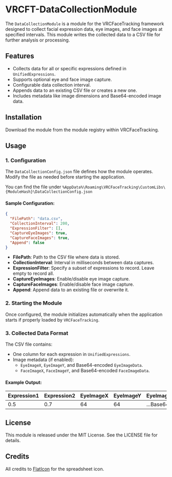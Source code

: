 # VRCFT-DataCollectionModule
The `DataCollectionModule` is a module for the VRCFaceTracking framework designed to collect facial expression data, eye images, and face images at specified intervals. This module writes the collected data to a CSV file for further analysis or processing.

## Features
- Collects data for all or specific expressions defined in `UnifiedExpressions`.
- Supports optional eye and face image capture.
- Configurable data collection interval.
- Appends data to an existing CSV file or creates a new one.
- Includes metadata like image dimensions and Base64-encoded image data.

## Installation

Download the module from the module registry within VRCFaceTracking.

## Usage

### 1. **Configuration**
The `DataCollectionConfig.json` file defines how the module operates. Modify the file as needed before starting the application.

You can find the file under `%AppData%\Roaming\VRCFaceTracking\CustomLibs\{ModuleHash}\DataCollectionConfig.json`

#### Sample Configuration:
```json
{
  "FilePath": "data.csv",
  "CollectionInterval": 200,
  "ExpressionFilter": [],
  "CaptureEyeImages": true,
  "CaptureFaceImages": true,
  "Append": false
}
```

- **FilePath**: Path to the CSV file where data is stored.  
- **CollectionInterval**: Interval in milliseconds between data captures.  
- **ExpressionFilter**: Specify a subset of expressions to record. Leave empty to record all.  
- **CaptureEyeImages**: Enable/disable eye image capture.  
- **CaptureFaceImages**: Enable/disable face image capture.  
- **Append**: Append data to an existing file or overwrite it.

### 2. **Starting the Module**
Once configured, the module initializes automatically when the application starts if properly loaded by `VRCFaceTracking`.

### 3. **Collected Data Format**
The CSV file contains:
- One column for each expression in `UnifiedExpressions`.
- Image metadata (if enabled):
  - `EyeImageX`, `EyeImageY`, and Base64-encoded `EyeImageData`.
  - `FaceImageX`, `FaceImageY`, and Base64-encoded `FaceImageData`.

#### Example Output:
| Expression1 | Expression2 | EyeImageX | EyeImageY | EyeImageData | FaceImageX | FaceImageY | FaceImageData |
|-------------|-------------|-----------|-----------|--------------|------------|------------|--------------|
| 0.5         | 0.7         | 64        | 64        | ...Base64... | 128        | 128        | ...Base64... |

## License
This module is released under the MIT License. See the LICENSE file for details.

## Credits
All credits to [FlatIcon](https://www.flaticon.com/free-icons/spreadsheet) for the spreadsheet icon.
